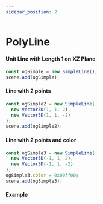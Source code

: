 ```yaml
---
sidebar_position: 2
---
```


# PolyLine

#### Unit Line with Length 1 on XZ Plane
```js
const ogSimple = new SimpleLine();
scene.add(ogSimple);
```

#### Line with 2 points
```js
const ogSimple2 = new SimpleLine(
  new Vector3D(1, 1, 2),
  new Vector3D(1, 1, -2)
);
scene.add(ogSimple2);
```

#### Line with 2 points and color
```js
const ogSimple3 = new SimpleLine(
  new Vector3D(-1, 1, 2),
  new Vector3D(-1, 1, -2)
);
ogSimple3.color = 0x00ff00;
scene.add(ogSimple3);
```

#### Example
```jsx

```